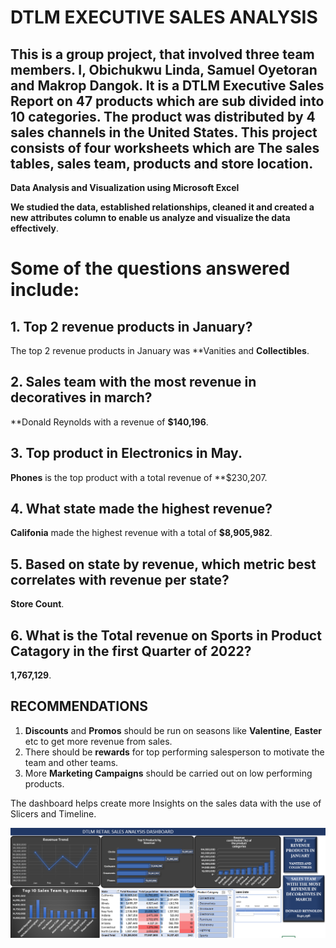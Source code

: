 #                                            DTLM EXECUTIVE SALES ANALYSIS
## This is a group project, that involved three team members. I, Obichukwu Linda, Samuel Oyetoran and Makrop Dangok. It is a DTLM Executive Sales Report on 47 products which are sub divided into 10 categories. The product was distributed by 4 sales channels in the United States. This project consists of four worksheets which are The sales tables, sales team, products and store location.

**Data Analysis and Visualization using Microsoft Excel**

**We studied the data, established relationships, cleaned it and created a new attributes column to enable us analyze and visualize the data effectively**.

# Some of the questions answered include:
## 1. Top 2 revenue products in January?
The top 2 revenue products in January was **Vanities and **Collectibles**.

## 2. Sales team with the most revenue in decoratives in march?
**Donald Reynolds with a revenue of **$140,196**.

## 3. Top product in Electronics in May.
**Phones** is the top product with a total revenue of **$230,207.

## 4. What state made the highest revenue?
**Califonia** made the highest revenue with a total of **$8,905,982**.

## 5. Based on state by revenue, which metric best correlates with revenue per state?
**Store Count**.

## 6. What is the Total revenue on **Sports** in **Product Catagory** in the **first Quarter of 2022**?
**1,767,129**.

## RECOMMENDATIONS
1. **Discounts** and **Promos** should be run on seasons like **Valentine**, **Easter** etc to get more revenue from sales.
2. There should be **rewards** for top performing salesperson to motivate the team and other teams.
3. More **Marketing Campaigns** should be carried out on low performing products.

The dashboard helps create more Insights on the sales data with the use of Slicers and Timeline.

![](https://github.com/Lindaobichukwu/DTLM-EXECUTIVE-SALES-ANALSIS/blob/main/Capture25.PNG)
